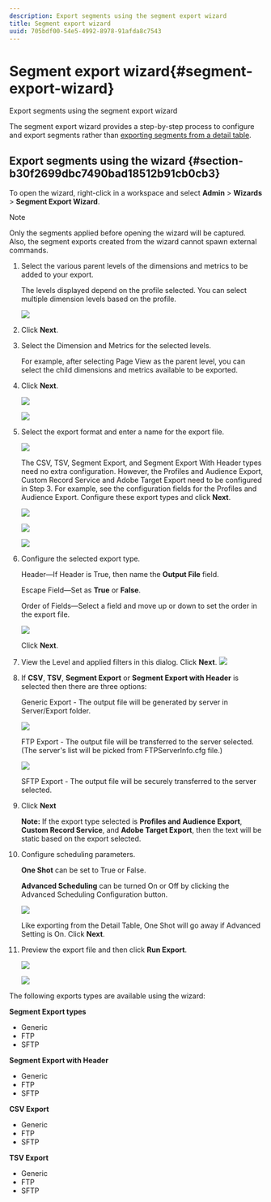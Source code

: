 ```yaml
---
description: Export segments using the segment export wizard
title: Segment export wizard
uuid: 705bdf00-54e5-4992-8978-91afda8c7543
---
```


# Segment export wizard{#segment-export-wizard}

Export segments using the segment export wizard

The segment export wizard provides a step-by-step process to configure and export segments rather than [exporting segments from a detail table](https://marketing.adobe.com/resources/help/en_US/insight/client/c_sgmt_expt.html).

## Export segments using the wizard {#section-b30f2699dbc7490bad18512b91cb0cb3}

To open the wizard, right-click in a workspace and select **Admin** > **Wizards** > **Segment Export Wizard**. 

>[!NOTE]
>
>Only the segments applied before opening the wizard will be captured. Also, the segment exports created from the wizard cannot spawn external commands.

1. Select the various parent levels of the dimensions and metrics to be added to your export.

   The levels displayed depend on the profile selected. You can select multiple dimension levels based on the profile.

   ![](assets/seg_wizard_1.png)

1. Click **Next**. 
1. Select the Dimension and Metrics for the selected levels.

   For example, after selecting Page View as the parent level, you can select the child dimensions and metrics available to be exported. 

1. Click **Next**.

   ![](assets/seg_wizard_2.png)

   ![](assets/seg_wizard_2_1.png)

1. Select the export format and enter a name for the export file.

   ![](assets/seg_wizard_3.png)

   The CSV, TSV, Segment Export, and Segment Export With Header types need no extra configuration. However, the Profiles and Audience Export, Custom Record Service and Adobe Target Export need to be configured in Step 3. For example, see the configuration fields for the Profiles and Audience Export. Configure these export types and click **Next**.

   ![](assets/seg_wizard_3_1.png)

   ![](assets/seg_wizard_3_2.png)

   ![](assets/seg_wizard_3_3.png)

1. Configure the selected export type.

   Header—If Header is True, then name the **Output File** field.

   Escape Field—Set as **True** or **False**.

   Order of Fields—Select a field and move up or down to set the order in the export file.

   ![](assets/seg_wizard_4.png)

   Click **Next**. 

1. View the Level and applied filters in this dialog. Click **Next**. ![](assets/seg_wizard_5.png)

1. If **CSV**, **TSV**, **Segment Export** or **Segment Export with Header** is selected then there are three options:

   Generic Export - The output file will be generated by server in Server/Export folder.

   ![](assets/seg_wizard_6.png)

   FTP Export - The output file will be transferred to the server selected. (The server's list will be picked from FTPServerInfo.cfg file.)

   ![](assets/seg_wizard_6_1.png)

   SFTP Export - The output file will be securely transferred to the server selected. 

1. Click **Next**

   **Note:** If the export type selected is **Profiles and Audience Export**, **Custom Record Service**, and **Adobe Target Export**, then the text will be static based on the export selected. 

1. Configure scheduling parameters.

   **One Shot** can be set to True or False.

   **Advanced Scheduling** can be turned On or Off by clicking the Advanced Scheduling Configuration button.

   ![](assets/seg_wizard_7.png)

   Like exporting from the Detail Table, One Shot will go away if Advanced Setting is On. Click **Next**. 

1. Preview the export file and then click **Run Export**.

   ![](assets/seg_wizard_8.png)

   ![](assets/seg_wizard_8_1.png)

The following exports types are available using the wizard:

**Segment Export types**

* Generic 
* FTP 
* SFTP

**Segment Export with Header**

* Generic 
* FTP 
* SFTP

**CSV Export**

* Generic 
* FTP 
* SFTP

**TSV Export**

* Generic 
* FTP 
* SFTP

